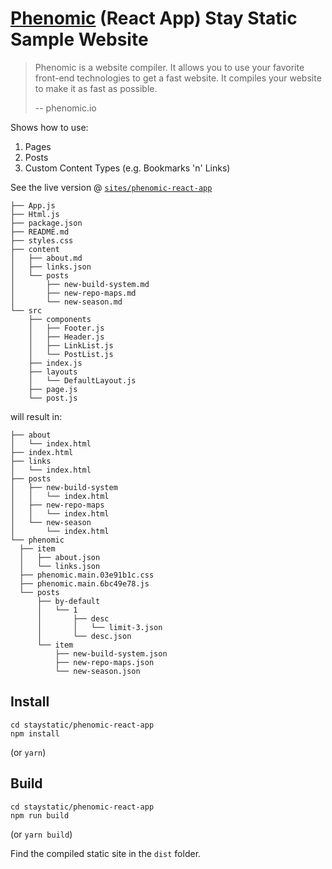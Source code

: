 # [Phenomic](https://phenomic.io) (React App) Stay Static Sample Website

> Phenomic is a website compiler. It allows you to use your favorite front-end
> technologies to get a fast website. It compiles your website to make it as
> fast as possible.
>
> -- phenomic.io

Shows how to use:

1. Pages
2. Posts
3. Custom Content Types (e.g. Bookmarks 'n' Links)

See the live version @
[`sites/phenomic-react-app`](http://staystatic.github.io/sites/phenomic-react-app)

```
├── App.js
├── Html.js
├── package.json
├── README.md
├── styles.css
├── content
│   ├── about.md
│   ├── links.json
│   └── posts
│       ├── new-build-system.md
│       ├── new-repo-maps.md
│       └── new-season.md
└── src
    ├── components
    │   ├── Footer.js
    │   ├── Header.js
    │   ├── LinkList.js
    │   └── PostList.js
    ├── index.js
    ├── layouts
    │   └── DefaultLayout.js
    ├── page.js
    └── post.js
```

will result in:

```
├── about
│   └── index.html
├── index.html
├── links
│   └── index.html
├── posts
│   ├── new-build-system
│   │   └── index.html
│   ├── new-repo-maps
│   │   └── index.html
│   └── new-season
│       └── index.html
└── phenomic
  ├── item
  │   ├── about.json
  │   └── links.json
  ├── phenomic.main.03e91b1c.css
  ├── phenomic.main.6bc49e78.js
  └── posts
      ├── by-default
      │   └── 1
      │       ├── desc
      │       │   └── limit-3.json
      │       └── desc.json
      └── item
          ├── new-build-system.json
          ├── new-repo-maps.json
          └── new-season.json
```

## Install

```console
cd staystatic/phenomic-react-app
npm install
```

(or `yarn`)

## Build

```console
cd staystatic/phenomic-react-app
npm run build
```

(or `yarn build`)

Find the compiled static site in the `dist` folder.
